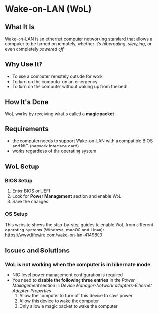 # Wake-on-LAN (WoL)

## What It Is
Wake-on-LAN is an ethernet computer networking standard that allows a computer to be turned on remotely, whether it's *hibernating*, *sleeping*, or even completely *powered off*

## Why Use It?
- To use a computer remotely outside for work
- To turn on the computer on an emergency
- To turn on the computer without waking up from the bed!

## How It's Done
WoL works by receiving what's called a **magic packet**

## Requirements
- the computer needs to support Wake-on-LAN with a compatible BIOS and NIC (network interface card)
- works regardless of the operating system


## WoL Setup
### BIOS Setup
1. Enter BIOS or UEFI
2. Look for **Power Management** section and enable WoL
3. Save the changes.

### OS Setup
This website shows the step-by-step guides to enable WoL from different operating systems (Windows, macOS and Linux): https://www.lifewire.com/wake-on-lan-4149800

## Issues and Solutions
### WoL is not working when the computer is in hibernate mode
- NIC-level power management configuration is required
- You need to **disable the following three entries** in the *Power Management* section in *Device Manager*-*Network adapters*-*Ethernet Adapter-Properties*
  1. Allow the computer to turn off this device to save power
  2. Allow this device to wake the computer
  3. Only allow a magic packet to wake the computer
